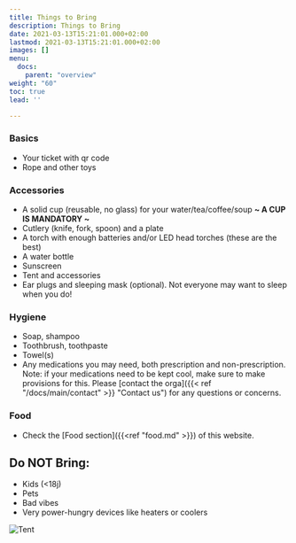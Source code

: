 ```yaml
---
title: Things to Bring
description: Things to Bring
date: 2021-03-13T15:21:01.000+02:00
lastmod: 2021-03-13T15:21:01.000+02:00
images: []
menu: 
  docs:
    parent: "overview"
weight: "60"
toc: true
lead: ''

---
```

### Basics

* Your ticket with qr code
* Rope and other toys

### Accessories

* A solid cup (reusable, no glass) for your water/tea/coffee/soup **\~ A CUP IS MANDATORY \~**
* Cutlery (knife, fork, spoon) and a plate
* A torch with enough batteries and/or LED head torches (these are the best)
* A water bottle
* Sunscreen
* Tent and accessories
* Ear plugs and sleeping mask (optional). Not everyone may want to sleep when you do!

### Hygiene

* Soap, shampoo
* Toothbrush, toothpaste
* Towel(s)
* Any medications you may need, both prescription and non-prescription. Note: if your medications need to be kept cool, make sure to make provisions for this. Please [contact the orga]({{< ref "/docs/main/contact" >}} "Contact us") for any questions or concerns.

### Food

* Check the [Food section]({{<ref "food.md" >}}) of this website.

## Do NOT Bring:

* Kids (<18j)
* Pets
* Bad vibes
* Very power-hungry devices like heaters or coolers


![Tent](/images/tent.jpg)
